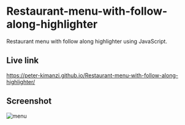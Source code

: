 # Restaurant-menu-with-follow-along-highlighter

Restaurant menu with follow along highlighter using JavaScript.

## Live link

https://peter-kimanzi.github.io/Restaurant-menu-with-follow-along-highlighter/

## Screenshot

![menu](https://github.com/peter-kimanzi/Restaurant-menu-with-follow-along-highlighter/assets/71552773/2b2f2f14-710e-4938-92e5-0076168961d9)
